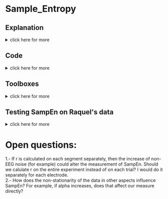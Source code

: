 # Sample_Entropy

## Explanation
<details><summary>click here for more</summary><p>

"SampEn compares segments of the time series to a template of length m + 1. If the first m timepoints match the template (within a tolerance factor r) the segment is listed as an “m match.” If all m + 1 timepoints match the template within the tolerance then the segment is also listed as an “m + 1 match.” The template-matching process is repeated so that each segment is considered a template once, and is also assessed for matching the other segments many times. The proportion of m + 1 matches to m matches is considered a measure of complexity (i.e., if a high proportion of the length m matches are also length m + 1 matches, then the time series is predictable and has low complexity). SampEn is the negative log of this proportion. As described by Lake et al. (6), higher m values and lower r values tend to reduce both the number of length m matches (Cm) and the number of length m + 1 matches (Cm1)." <br/>

Roediger, D. J., Butts, J., Falke, C., Fiecas, M. B., Klimes-Dougan, B., Mueller, B. A., & Cullen, K. R. (2024). Optimizing the measurement of sample entropy in resting-state fMRI data. Frontiers in Neurology, 15, 1331365.

![image](https://github.com/user-attachments/assets/2e46c21a-3ea8-4b2a-961d-dc56fe156e3c)

</details>

## Code
<details><summary>click here for more</summary><p>

### SampEn functions
<details><summary>click here for more</summary><p>

The implementation closely follows the method described by Richman and Moorman in their original paper on Sample Entropy:
Richman, J.S., & Moorman, J.R. (2000). "Physiological time-series analysis using approximate entropy and sample entropy." American Journal of Physiology-Heart and Circulatory Physiology, 278(6), H2039-H2049.

### MATLAB - This code has been tested

    function sampen_value = SampEn(data, m, r)
    
        % data: time series data (1D array)
        % m: embedding dimension
        % r: tolerance (often set as r = 0.2 * std(data))
    
        N = length(data);  % Length of the time series
        % Step 1: Create vectors of length m
        X_m = zeros(N - m + 1, m);
        for i = 1:(N - m + 1)
            X_m(i, :) = data(i:i + m - 1);
        end
        
        % Step 2: Count the number of matches within the tolerance r
        B = 0;  % Similarity count for length m
        A = 0;  % Similarity count for length m+1
    
        for i = 1:(N - m + 1)
            % Distance calculation for vectors of length m
            distance = max(abs(X_m(i+1:end, :) - X_m(i, :)), [], 2);
            B = B + sum(distance < r);
        end
    
        % Create vectors of length m+1
        X_m1 = zeros(N - m, m + 1);
        for i = 1:(N - m)
            X_m1(i, :) = data(i:i + m);
        end
        
        for i = 1:(N - m)
            % Distance calculation for vectors of length m+1
            distance = max(abs(X_m1(i+1:end, :) - X_m1(i, :)), [], 2);
            A = A + sum(distance < r);
        end
    
        % Step 3: Calculate SampEn
        B = B / (N - m + 1);
        A = A / (N - m);
    
        % SampEn is the negative natural logarithm of the ratio of A to B
        sampen_value = -log(A / B);
        
    end

#### Example of use:

    % Example time series data
    data = randn(1, 1000); % Random data with 1000 points
    
    % Parameters
    m = 2;
    r = 0.2 * std(data);
    
    % Calculate SampEn
    sampen_value = SampEn(data, m, r);
    disp(['Sample Entropy: ', num2str(sampen_value)]);

#### Explanation:
Embedding Dimension (m): This is the length of the sequences to be compared. Typically, m is set to 2. </br>

Tolerance (r): This is a threshold distance for considering two sequences as similar. A common choice is r = 0.2 * std(data). </br>

Step 1: Forming Vectors: </br>
The data is divided into overlapping vectors of length m.</br>

Step 2: Counting Matches: </br>
For each vector, count the number of other vectors within the distance r.</br>
This is done first for vectors of length m and then for vectors of length m + 1.</br>

Step 3: Calculating Sample Entropy: </br>
The ratio of counts for length m + 1 and m is calculated.</br>
SampEn is the negative logarithm of this ratio.</br>

### Python - This code has not been tested

    import numpy as np
    
    def sample_entropy(data, m, r):
        """
        Calculate the Sample Entropy (SampEn) of a time series.
    
        Parameters:
        data : list or numpy array
            The time series data (1D array).
        m : int
            The embedding dimension (length of sequences to be compared).
        r : float
            The tolerance (usually set as r = 0.2 * std(data)).
    
        Returns:
        sampen_value : float
            The calculated Sample Entropy value.
        """
        N = len(data)  # Length of the time series
    
        # Step 1: Create vectors of length m
        X_m = np.array([data[i:i+m] for i in range(N - m + 1)])
    
        # Step 2: Count the number of matches within the tolerance r
        B = 0  # Similarity count for length m
        A = 0  # Similarity count for length m+1
    
        for i in range(N - m + 1):
            # Distance calculation for vectors of length m
            distance = np.max(np.abs(X_m[i+1:] - X_m[i]), axis=1)
            B += np.sum(distance < r)
    
        # Create vectors of length m+1
        X_m1 = np.array([data[i:i+m+1] for i in range(N - m)])
    
        for i in range(N - m):
            # Distance calculation for vectors of length m+1
            distance = np.max(np.abs(X_m1[i+1:] - X_m1[i]), axis=1)
            A += np.sum(distance < r)
    
        # Step 3: Calculate SampEn
        B = B / (N - m + 1)
        A = A / (N - m)
    
        # SampEn is the negative natural logarithm of the ratio of A to B
        sampen_value = -np.log(A / B)
    
        return sampen_value
    
    # Example of Use
    data = np.random.randn(1000)  # Random data with 1000 points
    
    # Parameters
    m = 2
    r = 0.2 * np.std(data)
    
    # Calculate SampEn
    sampen_value = sample_entropy(data, m, r)
    print(f"Sample Entropy: {sampen_value:.4f}")
</details>

### Analysis code (MATLAB)
<details><summary>click here for more</summary><p>
https://github.com/raquellondon/Sample_Entropy/blob/main/test_sampen.m
</details>

</details>

## Toolboxes
<details><summary>click here for more</summary><p> 
    
### MATLAB TOOLBOXES 
https://www.physionet.org/content/sampen/1.0.0/

### PYTHON TOOLBOXES
https://github.com/raphaelvallat/antropy </br>
https://cschoel.github.io/nolds/ </br>
https://github.com/MattWillFlood/EntropyHub/tree/main (also MATLAB) </br>

</details>

## Testing SampEn on Raquel's data
<details><summary>click here for more</summary><p>
    
Data from 40 participants, around 800 trials each, 1000 ms pre-stimulus, sr = 1024. </br>
London, R. E., Benwell, C. S., Cecere, R., Quak, M., Thut, G., & Talsma, D. (2022). EEG alpha power predicts the temporal sensitivity of multisensory perception. European Journal of Neuroscience, 55(11-12), 3241-3255. </br>

Observations: </br>

Below you can see figures comparing SampEn with the slope of the power spectrum. At first glance we can see the topographies are quite similar, hinting at the idea that these two measures are related. Both have a varying topography and both also vary with time-on-task. What I find weird is that where in the general topography they show an opposite relation (increasing SampEn from posterior to anterior approximately, decreasing PLE), while in the time-on task they go the same way (SampEn decreases, and so does the PLE). This might be something idiosyncratic to my data, but we should keep an eye on this and also think more about the meaning of each measure. 

#### 1.- Average SampEn (averaged over participants and trials) is not evenly distributed across the scalp.
The topography of SampEn (left) is quite similar to the topography of the slope of the power spectrum (right). PLE stands for power law exponent, so that is the x in 1/f^x. A higher x means a steeper slope.

Average SampEn             | Average PLE
:-------------------------:|:-------------------------:
![image](https://github.com/raquellondon/Sample_Entropy/blob/main/Sampen_topo.jpg) | ![image](https://github.com/raquellondon/Sample_Entropy/blob/main/PLEtopo.jpg)

#### 2.- SampEn systematically changes with time on task (remember this is pre-stimulus activity).

Average Correlation SampEn / Trial number             | Average Correlation PLE / Trial number
:-------------------------:|:-------------------------:
![image](https://github.com/raquellondon/Sample_Entropy/blob/main/Time_Sampen_Correlation_topo.jpg) |![image](https://github.com/raquellondon/Sample_Entropy/blob/main/TimeOnTaskSlopeTopo.jpg)
Topography of t-values representing the consistency of the correlation between SampEn and trial order across participants. Electrodes marked in white were significant (FDR correction)|Topography of t-values representing the consistency of the correlation between PLE and trial order across participants. Electrodes marked in white were significant (FDR correction).

Individual Correlation SampEn / Trial number             | Individual Correlation PLE / Trial number
:-------------------------:|:-------------------------:
![image](https://github.com/raquellondon/Sample_Entropy/blob/main/Individual_Correlation_Time_SampEn.jpg) | ![image](https://github.com/raquellondon/Sample_Entropy/blob/main/TimeOnTaskSlopeInd.jpg)
Correlation between SampEn and trial order for each participant averaged across the significant electrodes. | Correlation between PLE and trial order for each participant averaged across the significant electrodes.
</details>

# Open questions:
1.- If r is calculated on each segment separately, then the increase of non-EEG noise (for example) could alter the measurement of SampEn. Should we calulate r on the entire experiment instead of on each trial? I would do it separately for each electrode.</br>
2.- How does the non-stationarity of the data in other aspects influence SampEn? For example, if alpha increases, does that affect our measure directly?</br>





